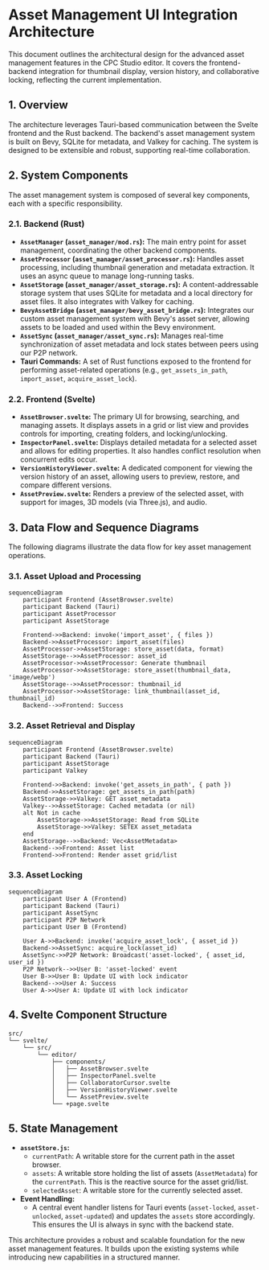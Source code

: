 # Asset Management UI Integration Architecture

This document outlines the architectural design for the advanced asset management features in the CPC Studio editor. It covers the frontend-backend integration for thumbnail display, version history, and collaborative locking, reflecting the current implementation.

## 1. Overview

The architecture leverages Tauri-based communication between the Svelte frontend and the Rust backend. The backend's asset management system is built on Bevy, SQLite for metadata, and Valkey for caching. The system is designed to be extensible and robust, supporting real-time collaboration.

## 2. System Components

The asset management system is composed of several key components, each with a specific responsibility.

### 2.1. Backend (Rust)

*   **`AssetManager` (`asset_manager/mod.rs`):** The main entry point for asset management, coordinating the other backend components.
*   **`AssetProcessor` (`asset_manager/asset_processor.rs`):** Handles asset processing, including thumbnail generation and metadata extraction. It uses an async queue to manage long-running tasks.
*   **`AssetStorage` (`asset_manager/asset_storage.rs`):** A content-addressable storage system that uses SQLite for metadata and a local directory for asset files. It also integrates with Valkey for caching.
*   **`BevyAssetBridge` (`asset_manager/bevy_asset_bridge.rs`):** Integrates our custom asset management system with Bevy's asset server, allowing assets to be loaded and used within the Bevy environment.
*   **`AssetSync` (`asset_manager/asset_sync.rs`):** Manages real-time synchronization of asset metadata and lock states between peers using our P2P network.
*   **Tauri Commands:** A set of Rust functions exposed to the frontend for performing asset-related operations (e.g., `get_assets_in_path`, `import_asset`, `acquire_asset_lock`).

### 2.2. Frontend (Svelte)

*   **`AssetBrowser.svelte`:** The primary UI for browsing, searching, and managing assets. It displays assets in a grid or list view and provides controls for importing, creating folders, and locking/unlocking.
*   **`InspectorPanel.svelte`:** Displays detailed metadata for a selected asset and allows for editing properties. It also handles conflict resolution when concurrent edits occur.
*   **`VersionHistoryViewer.svelte`:** A dedicated component for viewing the version history of an asset, allowing users to preview, restore, and compare different versions.
*   **`AssetPreview.svelte`:** Renders a preview of the selected asset, with support for images, 3D models (via Three.js), and audio.

## 3. Data Flow and Sequence Diagrams

The following diagrams illustrate the data flow for key asset management operations.

### 3.1. Asset Upload and Processing

```mermaid
sequenceDiagram
    participant Frontend (AssetBrowser.svelte)
    participant Backend (Tauri)
    participant AssetProcessor
    participant AssetStorage

    Frontend->>Backend: invoke('import_asset', { files })
    Backend->>AssetProcessor: import_asset(files)
    AssetProcessor->>AssetStorage: store_asset(data, format)
    AssetStorage-->>AssetProcessor: asset_id
    AssetProcessor->>AssetProcessor: Generate thumbnail
    AssetProcessor->>AssetStorage: store_asset(thumbnail_data, 'image/webp')
    AssetStorage-->>AssetProcessor: thumbnail_id
    AssetProcessor->>AssetStorage: link_thumbnail(asset_id, thumbnail_id)
    Backend-->>Frontend: Success
```

### 3.2. Asset Retrieval and Display

```mermaid
sequenceDiagram
    participant Frontend (AssetBrowser.svelte)
    participant Backend (Tauri)
    participant AssetStorage
    participant Valkey

    Frontend->>Backend: invoke('get_assets_in_path', { path })
    Backend->>AssetStorage: get_assets_in_path(path)
    AssetStorage->>Valkey: GET asset_metadata
    Valkey-->>AssetStorage: Cached metadata (or nil)
    alt Not in cache
        AssetStorage->>AssetStorage: Read from SQLite
        AssetStorage->>Valkey: SETEX asset_metadata
    end
    AssetStorage-->>Backend: Vec<AssetMetadata>
    Backend-->>Frontend: Asset list
    Frontend->>Frontend: Render asset grid/list
```

### 3.3. Asset Locking

```mermaid
sequenceDiagram
    participant User A (Frontend)
    participant Backend (Tauri)
    participant AssetSync
    participant P2P Network
    participant User B (Frontend)

    User A->>Backend: invoke('acquire_asset_lock', { asset_id })
    Backend->>AssetSync: acquire_lock(asset_id)
    AssetSync->>P2P Network: Broadcast('asset-locked', { asset_id, user_id })
    P2P Network-->>User B: 'asset-locked' event
    User B->>User B: Update UI with lock indicator
    Backend-->>User A: Success
    User A->>User A: Update UI with lock indicator
```

## 4. Svelte Component Structure

```
src/
└── svelte/
    └── src/
        └── editor/
            ├── components/
            │   ├── AssetBrowser.svelte
            │   ├── InspectorPanel.svelte
            │   ├── CollaboratorCursor.svelte
            │   ├── VersionHistoryViewer.svelte
            │   └── AssetPreview.svelte
            └── +page.svelte
```

## 5. State Management

*   **`assetStore.js`:**
    *   `currentPath`: A writable store for the current path in the asset browser.
    *   `assets`: A writable store holding the list of assets (`AssetMetadata`) for the `currentPath`. This is the reactive source for the asset grid/list.
    *   `selectedAsset`: A writable store for the currently selected asset.
*   **Event Handling:**
    *   A central event handler listens for Tauri events (`asset-locked`, `asset-unlocked`, `asset-updated`) and updates the `assets` store accordingly. This ensures the UI is always in sync with the backend state.

This architecture provides a robust and scalable foundation for the new asset management features. It builds upon the existing systems while introducing new capabilities in a structured manner.